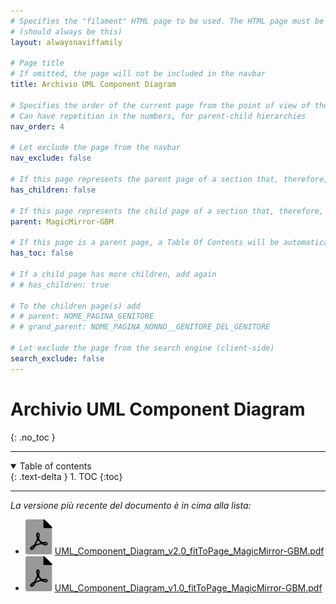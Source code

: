 ```yaml
---
# Specifies the "filament" HTML page to be used. The HTML page must be located in the "_layouts" folder.
# (should always be this)
layout: alwaysnaviffamily

# Page title
# If omitted, the page will not be included in the navbar
title: Archivio UML Component Diagram

# Specifies the order of the current page from the point of view of the navbar
# Can have repetition in the numbers, for parent-child hierarchies
nav_order: 4

# Let exclude the page from the navbar
nav_exclude: false

# If this page represents the parent page of a section that, therefore, has children, specify it in the following way
has_children: false

# If this page represents the child page of a section that, therefore, has ONE parent page, specify it in the following way
parent: MagicMirror-GBM

# If this page is a parent page, a Table Of Contents will be automatically generated containing all related child pages. Use the option below to disable this functionality.
has_toc: false

# If a child page has more children, add again
# # has_children: true

# To the children page(s) add
# # parent: NOME_PAGINA_GENITORE
# # grand_parent: NOME_PAGINA_NONNO__GENITORE_DEL_GENITORE

# Let exclude the page from the search engine (client-side)
search_exclude: false
---
```


# Archivio UML Component Diagram
{: .no_toc }

---

<!-- Table of contents -->
<details open markdown="block">
  <summary>
    Table of contents
  </summary>
  {: .text-delta }
1. TOC
{:toc}
</details>

---

_La versione più recente del documento è in cima alla lista:_

- ![file-pdf.svg](../assets/favicon/file-pdf.svg) [UML\_Component\_Diagram\_v2.0\_fitToPage\_MagicMirror-GBM.pdf](../assets/UMLComponentDiagram/UML_Component_Diagram_v2.0_fitToPage_MagicMirror-GBM.pdf)
- ![file-pdf.svg](../assets/favicon/file-pdf.svg) [UML\_Component\_Diagram\_v1.0\_fitToPage\_MagicMirror-GBM.pdf](../assets/UMLComponentDiagram/UML_Component_Diagram_v1.0_fitToPage_MagicMirror-GBM.pdf)
